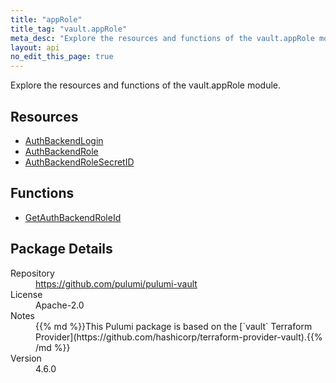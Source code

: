 ```yaml
---
title: "appRole"
title_tag: "vault.appRole"
meta_desc: "Explore the resources and functions of the vault.appRole module."
layout: api
no_edit_this_page: true
---
```


<!-- WARNING: this file was generated by Pulumi Docs Generator. -->
<!-- Do not edit by hand unless you're certain you know what you are doing! -->

Explore the resources and functions of the vault.appRole module.

<h2 id="resources">Resources</h2>
<ul class="api">
    <li><a href="authbackendlogin" title="AuthBackendLogin"><span class="api-symbol api-symbol--resource"></span>AuthBackendLogin</a></li>
    <li><a href="authbackendrole" title="AuthBackendRole"><span class="api-symbol api-symbol--resource"></span>AuthBackendRole</a></li>
    <li><a href="authbackendrolesecretid" title="AuthBackendRoleSecretID"><span class="api-symbol api-symbol--resource"></span>AuthBackendRoleSecretID</a></li>
</ul>

<h2 id="functions">Functions</h2>
<ul class="api">
    <li><a href="getauthbackendroleid" title="GetAuthBackendRoleId"><span class="api-symbol api-symbol--function"></span>GetAuthBackendRoleId</a></li>
</ul>

<h2 id="package-details">Package Details</h2>
<dl class="package-details">
	<dt>Repository</dt>
	<dd><a href="https://github.com/pulumi/pulumi-vault">https://github.com/pulumi/pulumi-vault</a></dd>
	<dt>License</dt>
	<dd>Apache-2.0</dd>
	<dt>Notes</dt>
	<dd>{{% md %}}This Pulumi package is based on the [`vault` Terraform Provider](https://github.com/hashicorp/terraform-provider-vault).{{% /md %}}</dd>
	<dt>Version</dt>
	<dd>4.6.0</dd>
</dl>

